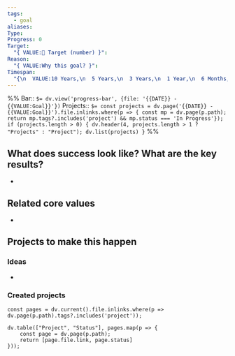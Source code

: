 ```yaml
---
tags:
  - goal
aliases: 
Type: 
Progress: 0
Target:
  "{ VALUE:🎯 Target (number) }": 
Reason:
  "{ VALUE:Why this goal? }": 
Timespan:
  "{\n  VALUE:10 Years,\n  5 Years,\n  3 Years,\n  1 Year,\n  6 Months,\n  1 Month,\n  1 Week\n}":
---
```


%%
Bar:: `$= dv.view('progress-bar', {file: '{{DATE}} - {{VALUE:Goal}}'})`
Projects:: `$= const projects = dv.page('{{DATE}} - {{VALUE:Goal}}').file.inlinks.where(p => { const mp = dv.page(p.path); return mp.tags?.includes('project') && mp.status === 'In Progress'}); if (projects.length > 0) { dv.header(4, projects.length > 1 ? "Projects" : "Project"); dv.list(projects) }`
%%

## What does success look like? What are the key results?

-

## Related core values

-

## Projects to make this happen

### Ideas

-

### Created projects

```dataviewjs
const pages = dv.current().file.inlinks.where(p => dv.page(p.path).tags?.includes('project'));

dv.table(["Project", "Status"], pages.map(p => {
	const page = dv.page(p.path);
	return [page.file.link, page.status]
}));
```
